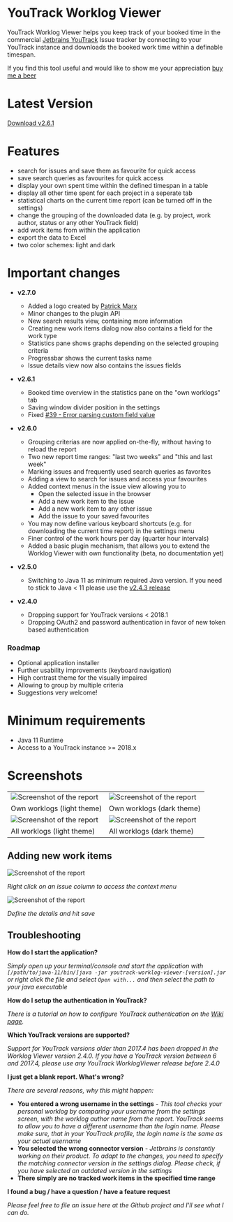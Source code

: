 YouTrack Worklog Viewer
=======================
YouTrack Worklog Viewer helps you keep track of your booked time in the commercial [Jetbrains YouTrack](https://www.jetbrains.com/youtrack/) Issue tracker 
by connecting to your YouTrack  instance and downloads the booked work time within a definable timespan. 

If you find this tool useful and would like to show me your appreciation [buy me a beer](https://www.paypal.me/patrickbrandes)

# Latest Version

[Download v2.6.1](https://github.com/pbauerochse/youtrack-worklog-viewer/releases/tag/2.6.1)

# Features

* search for issues and save them as favourite for quick access
* save search queries as favourites for quick access
* display your own spent time within the defined timespan in a table
* display all other time spent for each project in a seperate tab
* statistical charts on the current time report (can be turned off in the settings)
* change the grouping of the downloaded data (e.g. by project, work author, status or any other YouTrack field)
* add work items from within the application
* export the data to Excel
* two color schemes: light and dark

# Important changes
* **v2.7.0**  
  * Added a logo created by [Patrick Marx](https://twitter.com/ptrckmrx)
  * Minor changes to the plugin API
  * New search results view, containing more information
  * Creating new work items dialog now also contains a field for the work type
  * Statistics pane shows graphs depending on the selected grouping criteria
  * Progressbar shows the current tasks name
  * Issue details view now also contains the issues fields

* **v2.6.1**
  * Booked time overview in the statistics pane on the "own worklogs" tab
  * Saving window divider position in the settings
  * Fixed [#39 - Error parsing custom field value](https://github.com/pbauerochse/youtrack-worklog-viewer/issues/39)

* **v2.6.0**
  * Grouping criterias are now applied on-the-fly, without having to reload the report
  * Two new report time ranges: "last two weeks" and "this and last week"
  * Marking issues and frequently used search queries as favorites
  * Adding a view to search for issues and access your favourites
  * Added context menus in the issue view allowing you to
       * Open the selected issue in the browser
       * Add a new work item to the issue
       * Add a new work item to any other issue
       * Add the issue to your saved favourites
  * You may now define various keyboard shortcuts (e.g. for downloading the current time report) in the settings menu
  * Finer control of the work hours per day (quarter hour intervals)  
  * Added a basic plugin mechanism, that allows you to extend the Worklog Viewer with own functionality (beta, no documentation yet)
* **v2.5.0**
  * Switching to Java 11 as minimum required Java version. If you need to stick to Java < 11 please use the [v2.4.3 release](https://github.com/pbauerochse/youtrack-worklog-viewer/releases/tag/2.4.3) 
* **v2.4.0**
  * Dropping support for YouTrack versions < 2018.1
  * Dropping OAuth2 and password authentication in favor of new token based authentication
  
### Roadmap
  * Optional application installer
  * Further usability improvements (keyboard navigation)
  * High contrast theme for the visually impaired
  * Allowing to group by multiple criteria
  * Suggestions very welcome!

# Minimum requirements

* Java 11 Runtime
* Access to a YouTrack instance >= 2018.x
 
# Screenshots

| |  |
|:---|:---|
| ![Screenshot of the report](https://raw.githubusercontent.com/pbauerochse/youtrack-worklog-viewer/master/docs/screenshots/own-worklogs-bright.png) | ![Screenshot of the report](https://raw.githubusercontent.com/pbauerochse/youtrack-worklog-viewer/master/docs/screenshots/own-worklogs-dark.png) |
| Own worklogs (light theme) | Own worklogs (dark theme)|
| ![Screenshot of the report](https://raw.githubusercontent.com/pbauerochse/youtrack-worklog-viewer/master/docs/screenshots/all-worklogs-bright.png) | ![Screenshot of the report](https://raw.githubusercontent.com/pbauerochse/youtrack-worklog-viewer/master/docs/screenshots/all-worklogs-dark.png) |
| All worklogs (light theme) | All worklogs (dark theme)|

## Adding new work items
![Screenshot of the report](https://raw.githubusercontent.com/pbauerochse/youtrack-worklog-viewer/master/docs/screenshots/add-work-item/context-menu.png)

*Right click on an issue column to access the context menu*

![Screenshot of the report](https://raw.githubusercontent.com/pbauerochse/youtrack-worklog-viewer/master/docs/screenshots/add-work-item/add-work-item-screen.png)

*Define the details and hit save*

## Troubleshooting

**How do I start the application?**

*Simply open up your terminal/console and start the application with `[/path/to/java-11/bin/]java -jar youtrack-worklog-viewer-[version].jar` or right click the file and select `Open with...` and then select the path to your java executable*

**How do I setup the authentication in YouTrack?**

*There is a tutorial on how to configure YouTrack authentication on the [Wiki page](https://github.com/pbauerochse/youtrack-worklog-viewer/wiki/Authentication-with-YouTrack).*

**Which YouTrack versions are supported?**

*Support for YouTrack versions older than 2017.4 has been dropped in the Worklog Viewer version 2.4.0. If you have a YouTrack version between 6 and 2017.4, please use any YouTrack WorklogViewer release before 2.4.0*

**I just get a blank report. What's wrong?**

*There are several reasons, why this might happen:*

* **You entered a wrong username in the settings** - *This tool checks your personal worklog by comparing your username from the settings screen, with the worklog author name from the report. YouTrack seems to allow you to have a different username than the login name. Please make sure, that in your YouTrack profile, the login name is the same as your actual username*
* **You selected the wrong connector version** - *Jetbrains is constantly working on their product. To adapt to the changes, you need to specify the matching connector version in the settings dialog. Please check, if you have selected an outdated version in the settings*
* **There simply are no tracked work items in the specified time range**

**I found a bug / have a question / have a feature request**

*Please feel free to file an issue here at the Github project and I'll see what I can do.*